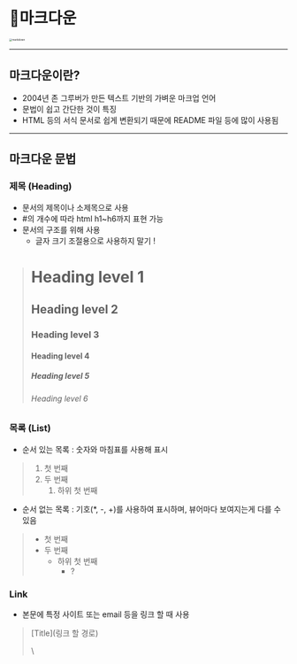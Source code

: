 # 🎈마크다운

<img src="https://nachwon.github.io/img/markdown.png" alt="markdown" style="zoom:33%;" />





<hr>



## 마크다운이란? 

- 2004년 존 그루버가 만든 텍스트 기반의 가벼운 마크업 언어
- 문법이 쉽고 간단한 것이 특징 
- HTML 등의 서식 문서로 쉽게 변환되기 때문에 README 파일 등에 많이 사용됨





<hr>



## 마크다운 문법



### 제목 (Heading)

* 문서의 제목이나 소제목으로 사용 
* #의 개수에 따라 html h1~h6까지 표현 가능
* 문서의 구조를 위해 사용
  * 글자 크기 조절용으로 사용하지 말기 !

> # Heading level 1
>
> ## Heading level 2
>
> ### Heading level 3
>
> #### Heading level 4
>
> ##### Heading level 5
>
> ###### Heading level 6



### 목록 (List)

* 순서 있는 목록 : 숫자와 마침표를 사용해 표시

> 1. 첫 번째
> 2. 두 번째
>    1. 하위 첫 번째 



* 순서 없는 목록 : 기호(\*, \-, \+)를 사용하여 표시하며, 뷰어마다 보여지는게 다를 수 있음

> + 첫 번째
> + 두 번째
>   + 하위 첫 번째
>     + ?



### Link

+ 본문에 특정 사이트 또는 email 등을 링크 할 때 사용

> \[Title]\(링크 할 경로)
>
> \

